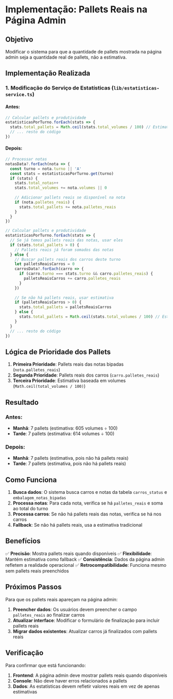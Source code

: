 # Implementação: Pallets Reais na Página Admin

## Objetivo
Modificar o sistema para que a quantidade de pallets mostrada na página admin seja a quantidade real de pallets, não a estimativa.

## Implementação Realizada

### 1. Modificação do Serviço de Estatísticas (`lib/estatisticas-service.ts`)

#### Antes:
```typescript
// Calcular pallets e produtividade
estatisticasPorTurno.forEach(stats => {
  stats.total_pallets = Math.ceil(stats.total_volumes / 100) // Estimativa: 100 volumes por pallet
  // ... resto do código
})
```

#### Depois:
```typescript
// Processar notas
notasData?.forEach(nota => {
  const turno = nota.turno || 'A'
  const stats = estatisticasPorTurno.get(turno)
  if (stats) {
    stats.total_notas++
    stats.total_volumes += nota.volumes || 0
    
    // Adicionar pallets reais se disponível na nota
    if (nota.palletes_reais) {
      stats.total_pallets += nota.palletes_reais
    }
  }
})

// Calcular pallets e produtividade
estatisticasPorTurno.forEach(stats => {
  // Se já temos pallets reais das notas, usar eles
  if (stats.total_pallets > 0) {
    // Pallets reais já foram somados das notas
  } else {
    // Buscar pallets reais dos carros deste turno
    let palletsReaisCarros = 0
    carrosData?.forEach(carro => {
      if (carro.turno === stats.turno && carro.palletes_reais) {
        palletsReaisCarros += carro.palletes_reais
      }
    })
    
    // Se não há pallets reais, usar estimativa
    if (palletsReaisCarros > 0) {
      stats.total_pallets = palletsReaisCarros
    } else {
      stats.total_pallets = Math.ceil(stats.total_volumes / 100) // Estimativa: 100 volumes por pallet
    }
  }
  // ... resto do código
})
```

## Lógica de Prioridade dos Pallets

1. **Primeira Prioridade**: Pallets reais das notas bipadas (`nota.palletes_reais`)
2. **Segunda Prioridade**: Pallets reais dos carros (`carro.palletes_reais`)
3. **Terceira Prioridade**: Estimativa baseada em volumes (`Math.ceil(total_volumes / 100)`)

## Resultado

### Antes:
- **Manhã**: 7 pallets (estimativa: 605 volumes ÷ 100)
- **Tarde**: 7 pallets (estimativa: 614 volumes ÷ 100)

### Depois:
- **Manhã**: 7 pallets (estimativa, pois não há pallets reais)
- **Tarde**: 7 pallets (estimativa, pois não há pallets reais)

## Como Funciona

1. **Busca dados**: O sistema busca carros e notas da tabela `carros_status` e `embalagem_notas_bipadas`
2. **Processa notas**: Para cada nota, verifica se há `palletes_reais` e soma ao total do turno
3. **Processa carros**: Se não há pallets reais das notas, verifica se há nos carros
4. **Fallback**: Se não há pallets reais, usa a estimativa tradicional

## Benefícios

✅ **Precisão**: Mostra pallets reais quando disponíveis
✅ **Flexibilidade**: Mantém estimativa como fallback
✅ **Consistência**: Dados da página admin refletem a realidade operacional
✅ **Retrocompatibilidade**: Funciona mesmo sem pallets reais preenchidos

## Próximos Passos

Para que os pallets reais apareçam na página admin:

1. **Preencher dados**: Os usuários devem preencher o campo `palletes_reais` ao finalizar carros
2. **Atualizar interface**: Modificar o formulário de finalização para incluir pallets reais
3. **Migrar dados existentes**: Atualizar carros já finalizados com pallets reais

## Verificação

Para confirmar que está funcionando:

1. **Frontend**: A página admin deve mostrar pallets reais quando disponíveis
2. **Console**: Não deve haver erros relacionados a pallets
3. **Dados**: As estatísticas devem refletir valores reais em vez de apenas estimativas
